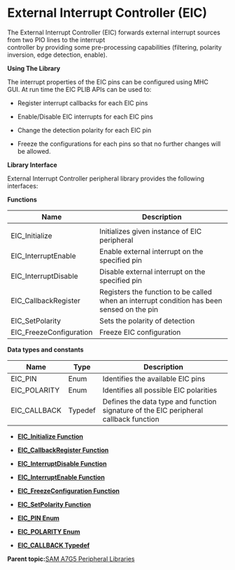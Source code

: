 # External Interrupt Controller \(EIC\)

The External Interrupt Controller \(EIC\) forwards external interrupt sources from two PIO lines to the interrupt<br />controller by providing some pre-processing capabilities \(filtering, polarity inversion, edge detection, enable\).

**Using The Library**

The interrupt properties of the EIC pins can be configured using MHC<br />GUI. At run time the EIC PLIB APIs can be used to:

-   Register interrupt callbacks for each EIC pins

-   Enable/Disable EIC interrupts for each EIC pins

-   Change the detection polarity for each EIC pin

-   Freeze the configurations for each pins so that no further changes will be allowed.


**Library Interface**

External Interrupt Controller peripheral library provides the following interfaces:

**Functions**

|Name|Description|
|----|-----------|
|||
|EIC\_Initialize|Initializes given instance of EIC peripheral|
|EIC\_InterruptEnable|Enable external interrupt on the specified pin|
|EIC\_InterruptDisable|Disable external interrupt on the specified pin|
|EIC\_CallbackRegister|Registers the function to be called when an interrupt condition has been sensed on the pin|
|EIC\_SetPolarity|Sets the polarity of detection|
|EIC\_FreezeConfiguration|Freeze EIC configuration|

**Data types and constants**

|Name|Type|Description|
|----|----|-----------|
|EIC\_PIN|Enum|Identifies the available EIC pins|
|EIC\_POLARITY|Enum|Identifies all possible EIC polarities|
|EIC\_CALLBACK|Typedef|Defines the data type and function signature of the EIC peripheral callback function|

-   **[EIC\_Initialize Function](GUID-CDA44456-213E-4C22-A5DB-26DCF6AD74B8.md)**  

-   **[EIC\_CallbackRegister Function](GUID-1608A1B9-2579-4ED4-9AA1-DFB8DDD819BC.md)**  

-   **[EIC\_InterruptDisable Function](GUID-B98127F2-0266-45AB-AB75-93A5F41D94E6.md)**  

-   **[EIC\_InterruptEnable Function](GUID-F59E8AC6-31AD-4DB8-94DC-BC35DFF334A8.md)**  

-   **[EIC\_FreezeConfiguration Function](GUID-61615ADF-9F63-415B-AA3F-54C0201CE5F0.md)**  

-   **[EIC\_SetPolarity Function](GUID-FB7870BF-2644-43B9-BA3E-33E414BBB55B.md)**  

-   **[EIC\_PIN Enum](GUID-7A132EC2-372A-4C1E-9A29-2591EE4AC283.md)**  

-   **[EIC\_POLARITY Enum](GUID-2257E906-D2DE-4E4A-9673-03D8152881B4.md)**  

-   **[EIC\_CALLBACK Typedef](GUID-2E9EBA45-3FE3-43CA-AD26-59C056757F4D.md)**  


**Parent topic:**[SAM A7G5 Peripheral Libraries](GUID-7EEB1AC5-4BFF-4259-97AD-8CF7367D7973.md)

